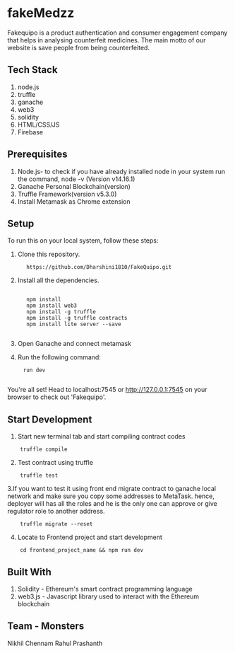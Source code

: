 # fakeMedzz

Fakequipo is a product authentication and consumer engagement company that helps in analysing counterfeit medicines. The main motto of our website is save people from being counterfeited.


## Tech Stack
1. node.js
2. truffle
3. ganache
4. web3
5. solidity
6. HTML/CSS/JS
7. Firebase
 
## Prerequisites

1. Node.js- to check if you have already installed node in your system run the command, node -v (Version v14.16.1)
2. Ganache Personal Blockchain(version)
3. Truffle Framework(version v5.3.0)
4. Install Metamask as Chrome extension

## Setup

To run this on your local system, follow these steps:

1. Clone this repository.
```
      https://github.com/Dharshini1810/FakeQuipo.git
```

2. Install all the dependencies.
```

      npm install
      npm install web3
      npm install -g truffle
      npm install -g truffle contracts
      npm install lite server --save
      
```
3. Open Ganache and connect metamask

4. Run the following command:
```
     run dev
      
```
You're all set! Head to localhost:7545 or http://127.0.0.1:7545 on your browser to check out 'Fakequipo'.

## Start Development
1. Start new terminal tab and start compiling contract codes

```
    truffle compile

```
2. Test contract using truffle

```
    truffle test

```
3.If you want to test it using front end migrate contract to ganache local network and make sure you copy some addresses to MetaTask. hence, deployer will has all the roles and he is the only one can approve or give regulator role to another address.

```
    truffle migrate --reset

```
4. Locate to Frontend project and start development

```
    cd frontend_project_name && npm run dev

```
## Built With
1. Solidity - Ethereum's smart contract programming language
2. web3.js - Javascript library used to interact with the Ethereum blockchain

## Team - Monsters
Nikhil Chennam
Rahul
Prashanth
